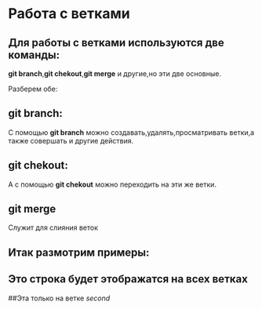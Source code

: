 # Работа с ветками

## Для работы с ветками используются две команды:
__git branch__,__git chekout__,__git merge__ и другие,но эти две основные.

Разберем обе:

## __git branch__:
С помощью __git branch__ можно создавать,удалять,просматривать ветки,а также совершать и другие действия.

## __git chekout__:
А с помощью __git chekout__ можно переходить на эти же ветки.

## __git merge__
Служит для слияния веток

## Итак размотрим примеры:
## Это строка будет этображатся на всех ветках

##Эта только на ветке *second*
